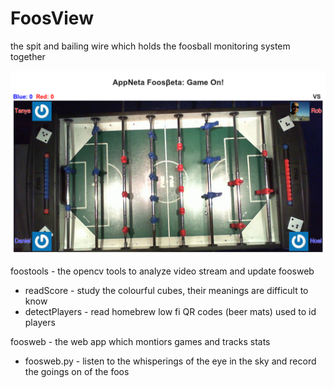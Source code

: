 FoosView
=======

the spit and bailing wire which holds the foosball monitoring system together

![screenshot](https://github.com/appneta/fooscam/blob/master/fooscam-v0.2.png?raw=true)

foostools - the opencv tools to analyze video stream and update foosweb

* readScore - study the colourful cubes, their meanings are difficult to know 
* detectPlayers - read homebrew low fi QR codes (beer mats) used to id players

foosweb - the web app which montiors games and tracks stats

* foosweb.py - listen to the whisperings of the eye in the sky and record the goings on of the foos
